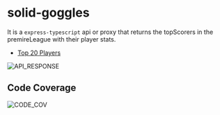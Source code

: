 # solid-goggles

It is a `express-typescript` api or proxy that returns the topScorers in the premireLeague with their player stats.

- [Top 20 Players](https://playerstatpml.herokuapp.com/api/v1/topScorers)

![API_RESPONSE](https://raw.githubusercontent.com/khushalbhardwaj-0111/playerStat/master/assets/images/Screenshot%20from%202021-09-18%2012-01-26.png)

## Code Coverage
![CODE_COV](https://raw.githubusercontent.com/khushalbhardwaj-0111/playerStat/master/assets/images/Screenshot%20from%202021-09-18%2021-26-31.png)
